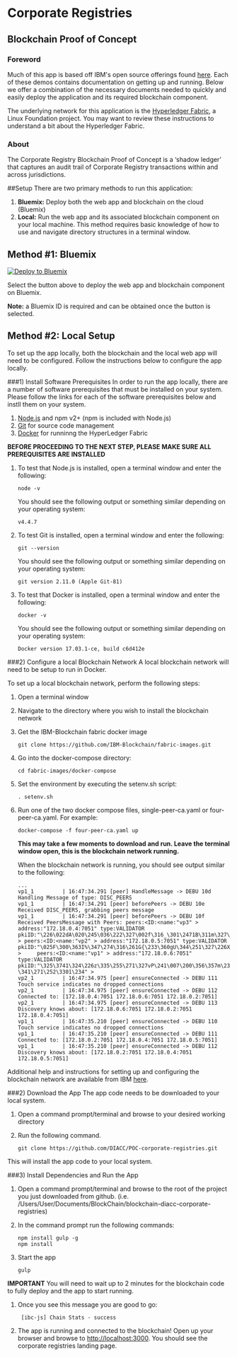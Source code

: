 # Corporate Registries
## Blockchain Proof of Concept

### Foreword
Much of this app is based off IBM's open source offerings found [here](https://www.github.com/ibm-blockchain). Each of these demos contains documentation on getting up and running. Below we offer a combination of the necessary documents needed to quickly and easily deploy the application and its required blockchain component. 

The underlying network for this application is the [Hyperledger Fabric](https://github.com/hyperledger/fabric/tree/master/docs), a Linux Foundation project.  You may want to review these instructions to understand a bit about the Hyperledger Fabric.

### About
The Corporate Registry Blockchain Proof of Concept is a ‘shadow ledger’ that captures an audit trail of Corporate Registry transactions within and across jurisdictions. 

##Setup
There are two primary methods to run this application:

  1. **Bluemix:** Deploy both the web app and blockchain on the cloud (Bluemix)
  1. **Local:** Run the web app and its associated blockchain component on your local machine.  This method requires basic knowledge of how to use and navigate directory structures in a terminal window.

## Method #1: Bluemix

[![Deploy to Bluemix](https://bluemix.net/deploy/button.png)](https://bluemix.net/deploy?repository=https://github.com/DIACC/POC-corporate-registries.git)

Select the button above to deploy the web app and blockchain component on Bluemix.

**Note:** a Bluemix ID is required and can be obtained once the button is selected. 

## Method #2: Local Setup
To set up the app locally, both the blockchain and the local web app will need to be configured.  Follow the instructions below to configure the app locally.

###1) Install Software Prerequisites
In order to run the app locally, there are a number of software prerequisites that must be installed on your system.  Please follow the links for each of the software prerequisites below and instll them on your system.

1. [Node.js](https://nodejs.org/en/download/) and npm v2+ (npm is included with Node.js)
2. [Git](https://git-scm.com/downloads) for source code management
3. [Docker](https://docs.docker.com/engine/installation/) for runninng the HyperLedger Fabric

**BEFORE PROCEEDING TO THE NEXT STEP, PLEASE MAKE SURE ALL PREREQUISITES ARE INSTALLED**

1. To test that Node.js is installed, open a terminal window and enter the following:

	~~~
	node -v
	~~~

	You should see the following output or something similar depending on your operating system:
	
	~~~
	v4.4.7
	~~~
	
2. To test Git is installed, open a terminal window and enter the following:

	~~~
	git --version
	~~~
	
	You should see the following output or something similar depending on your operating system:
	
	~~~
	git version 2.11.0 (Apple Git-81)
	~~~
	
3. To test that Docker is installed, open a terminal window and enter the following:

	~~~
	docker -v
	~~~
	
	You should see the following output or something similar depending on your operating system:
	
	~~~
	Docker version 17.03.1-ce, build c6d412e
	~~~
	
###2) Configure a local Blockchain Network
A local blockchain network will need to be setup to run in Docker.  

To set up a local blockchain network, perform the following steps:

1. Open a terminal window
2. Navigate to the directory where you wish to install the blockchain network
3. Get the IBM-Blockchain fabric docker image

	~~~
	git clone https://github.com/IBM-Blockchain/fabric-images.git
	~~~
4. Go into the docker-compose directory:
	
	~~~
	cd fabric-images/docker-compose
	~~~
5. Set the environment by executing the setenv.sh script:
	
	~~~
	. setenv.sh
	~~~
6. Run one of the two docker compose files, single-peer-ca.yaml or four-peer-ca.yaml.  For example:

	~~~
	docker-compose -f four-peer-ca.yaml up
	~~~

	**This may take a few moments to download and run.  Leave the terminal window open, this is the blockchain network running.**

	When the blockchain network is running, you should see output similar to the following:

	~~~
	...
	vp1_1         | 16:47:34.291 [peer] HandleMessage -> DEBU 10d Handling Message of type: DISC_PEERS 
	vp1_1         | 16:47:34.291 [peer] beforePeers -> DEBU 10e Received DISC_PEERS, grabbing peers message
	vp1_1         | 16:47:34.291 [peer] beforePeers -> DEBU 10f Received PeersMessage with Peers: peers:<ID:<name:"vp3" > address:"172.18.0.4:7051" type:VALIDATOR 	pkiID:"\226\022dA\020\245\036\222\327\002f\316_\301\2471B\311m\327\267\230\215\227\177z\3008\360\254\263?" > peers:<ID:<name:"vp2" > address:"172.18.0.5:7051" type:VALIDATOR pkiID:"\025F\300\363I%\347\274\316\261G{\233\360gU\344\251\327\226X\222\236\017\003\360s\017OA\233\033" > 	peers:<ID:<name:"vp1" > address:"172.18.0.6:7051" 	type:VALIDATOR pkiID:"\325\3741\324\226z\335\255\271\327vP\241\007\200\356\357m\230\np\222cY\210-\341\271\252\3301\234" > 
	vp2_1         | 16:47:34.975 [peer] ensureConnected -> DEBU 111 Touch service indicates no dropped connections
	vp2_1         | 16:47:34.975 [peer] ensureConnected -> DEBU 112 Connected to: [172.18.0.4:7051 172.18.0.6:7051 172.18.0.2:7051]
	vp2_1         | 16:47:34.975 [peer] ensureConnected -> DEBU 113 Discovery knows about: [172.18.0.6:7051 172.18.0.2:7051 172.18.0.4:7051]
	vp1_1         | 16:47:35.210 [peer] ensureConnected -> DEBU 110 Touch service indicates no dropped connections
	vp1_1         | 16:47:35.210 [peer] ensureConnected -> DEBU 111 Connected to: [172.18.0.2:7051 172.18.0.4:7051 172.18.0.5:7051]
	vp1_1         | 16:47:35.210 [peer] ensureConnected -> DEBU 112 Discovery knows about: [172.18.0.2:7051 172.18.0.4:7051 172.18.0.5:7051]
	~~~

Additional help and instructions for setting up and configuring the blockchain network are available from IBM [here](https://hub.docker.com/r/ibmblockchain/fabric-peer/).

###2) Download the App
The app code needs to be downloaded to your local system.

1. Open a command prompt/terminal and browse to your desired working directory
2. Run the following command.

	~~~
	git clone https://github.com/DIACC/POC-corporate-registries.git
	~~~
	 
This will install the app code to your local system.

###3) Install Dependencies and Run the App


1. Open a command prompt/terminal and browse to the root of the project you just downloaded from github.  (i.e. /Users/User/Documents/BlockChain/blockchain-diacc-corporate-registries)
1. In the command prompt run the following commands:

	~~~
	npm install gulp -g
	npm install

	~~~

1. Start the app
	
	~~~
	gulp
	~~~	

 **IMPORTANT** You will need to wait up to 2 minutes for the blockchain code to fully deploy and the app to start running.
 
1. Once you see this message you are good to go: 
		
		[ibc-js] Chain Stats - success

1. The app is running and connected to the blockchain! Open up your browser and browse to [http://localhost:3000](http://localhost:3000). You should see the corporate registries landing page.
